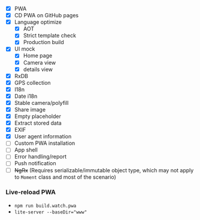 - [x] PWA
- [x] CD PWA on GitHub pages
- [x] Language optimize
  - [x] AOT
  - [x] Strict template check
  - [x] Production build
- [x] UI mock
  - [x] Home page
  - [x] Camera view
  - [x] details view
- [x] RxDB
- [x] GPS collection
- [x] I18n
- [x] Date i18n
- [x] Stable camera/polyfill
- [x] Share image
- [x] Empty placeholder
- [x] Extract stored data
- [x] EXIF
- [x] User agent information
- [ ] Custom PWA installation
- [ ] App shell
- [ ] Error handling/report
- [ ] Push notification
- [ ] ~~NgRx~~ (Requires serializable/immutable object type, which may not apply to `Moment` class and most of the scenario)

### Live-reload PWA

- `npm run build.watch.pwa`
- `lite-server --baseDir="www"`
